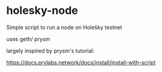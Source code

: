 # holesky-node
Simple script to run a node on Holešky testnet

uses geth/ prysm

largely inspired by prysm's tutorial: 

https://docs.prylabs.network/docs/install/install-with-script
